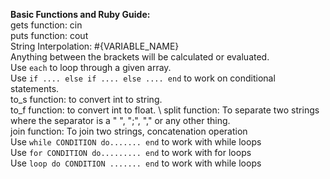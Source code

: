 **Basic Functions and Ruby Guide:** \
gets function: cin \
puts function: cout \
String Interpolation: #{VARIABLE_NAME} \
                      Anything between the brackets will be calculated or evaluated. \
Use ```each``` to loop through a given array. \
Use ```if .... else if .... else .... end``` to work on conditional statements. \
to_s function: to convert int to string. \
to_f function: to convert int to float. \ 
split function: To separate two strings where the separator is a " ", ";", "," or any other thing.  \
join function: To join two strings, concatenation operation \
Use ```while CONDITION do....... end``` to work with while loops \
Use ```for CONDITION do......... end``` to work with for loops \
Use ```loop do CONDITION ....... end``` to work with while loops  
